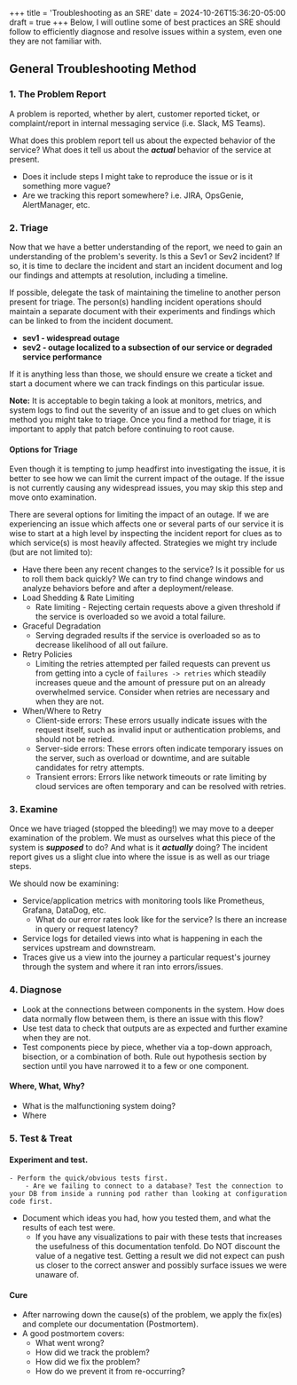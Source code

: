 +++
title = 'Troubleshooting as an SRE'
date = 2024-10-26T15:36:20-05:00
draft = true
+++
Below, I will outline some of best practices an SRE should follow to efficiently diagnose and resolve issues within a system, even one they are not familiar with.

## General Troubleshooting Method
### 1. The Problem Report

A problem is reported, whether by alert, customer reported ticket, or complaint/report in internal messaging service (i.e. Slack, MS Teams).

What does this problem report tell us about the expected behavior of the service? What does it tell us about the ***actual*** behavior of the service at present.
- Does it include steps I might take to reproduce the issue or is it something more vague?
- Are we tracking this report somewhere? i.e. JIRA, OpsGenie, AlertManager, etc.

### 2. Triage
Now that we have a better understanding of the report, we need to gain an understanding of the problem's severity. Is this a Sev1 or Sev2 incident? If so, it is time to declare the incident and start an incident document and log our findings and attempts at resolution, including a timeline.

If possible, delegate the task of maintaining the timeline to another person present for triage. The person(s) handling incident operations should maintain a separate document with their experiments and findings which can be linked to from the incident document.
- **sev1 - widespread outage**
- **sev2 - outage localized to a subsection of our service or degraded service performance**

If it is anything less than those, we should ensure we create a ticket and start a document where we can track findings on this particular issue.

**Note:** It is acceptable to begin taking a look at monitors, metrics, and system logs to find out the severity of an issue and to get clues on which method you might take to triage. Once you find a method for triage, it is important to apply that patch before continuing to root cause.

#### Options for Triage
Even though it is tempting to jump headfirst into investigating the issue, it is better to see how we can limit the current impact of the outage. If the issue is not currently causing any widespread issues, you may skip this step and move onto examination.

There are several options for limiting the impact of an outage. If we are experiencing an issue which affects one or several parts of our service it is wise to start at a high level by inspecting the incident report for clues as to which service(s) is most heavily affected. Strategies we might try include (but are not limited to):

- Have there been any recent changes to the service? Is it possible for us to roll them back quickly? We can try to find change windows and analyze behaviors before and after a deployment/release.
- Load Shedding & Rate Limiting
    - Rate limiting - Rejecting certain requests above a given threshold if the service is overloaded so we avoid a total failure.
- Graceful Degradation 
    - Serving degraded results if the service is overloaded so as to decrease likelihood of all out failure.
- Retry Policies
    - Limiting the retries attempted per failed requests can prevent us from getting into a cycle of `failures -> retries` which steadily increases queue and the amount of pressure put on an already overwhelmed service. Consider when retries are necessary and when they are not.
- When/Where to Retry
    - Client-side errors: These errors usually indicate issues with the request itself, such as invalid input or authentication problems, and should not be retried.
    - Server-side errors: These errors often indicate temporary issues on the server, such as overload or downtime, and are suitable candidates for retry attempts.
    - Transient errors: Errors like network timeouts or rate limiting by cloud services are often temporary and can be resolved with retries.

### 3. Examine
Once we have triaged (stopped the bleeding!) we may move to a deeper examination of the problem. We must as ourselves what this piece of the system is ***supposed*** to do? And what is it ***actually*** doing? The incident report gives us a slight clue into where the issue is as well as our triage steps.

We should now be examining:
- Service/application metrics with monitoring tools like Prometheus, Grafana, DataDog, etc. 
    - What do our error rates look like for the service? Is there an increase in query or request latency?
- Service logs for detailed views into what is happening in each the services upstream and downstream.
- Traces give us a view into the journey a particular request's journey through the system and where it ran into errors/issues.

### 4. Diagnose
- Look at the connections between components in the system. How does data normally flow between them, is there an issue with this flow?
- Use test data to check that outputs are as expected and further examine when they are not.
- Test components piece by piece, whether via a top-down approach, bisection, or a combination of both. Rule out hypothesis section by section until you have narrowed it to a few or one component.

#### Where, What, Why?
- What is the malfunctioning system doing?
- Where 

### 5. Test & Treat
#### Experiment and test.
    - Perform the quick/obvious tests first.
        - Are we failing to connect to a database? Test the connection to your DB from inside a running pod rather than looking at configuration code first.
- Document which ideas you had, how you tested them, and what the results of each test were.
    - If you have any visualizations to pair with these tests that increases the usefulness of this documentation tenfold.
Do NOT discount the value of a negative test. Getting a result we did not expect can push us closer to the correct answer and possibly surface issues we were unaware of.

#### Cure
- After narrowing down the cause(s) of the problem, we apply the fix(es) and complete our documentation (Postmortem).
- A good postmortem covers:
    - What went wrong?
    - How did we track the problem?
    - How did we fix the problem?
    - How do we prevent it from re-occurring?